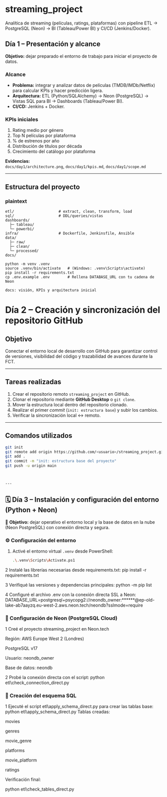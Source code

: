 # streaming_project

Analítica de streaming (películas, ratings, plataformas) con pipeline ETL → PostgreSQL (Neon) → BI (Tableau/Power BI) y CI/CD (Jenkins/Docker).

## Día 1 – Presentación y alcance

**Objetivo:** dejar preparado el entorno de trabajo para iniciar el proyecto de datos.

### Alcance
- **Problema:** integrar y analizar datos de películas (TMDB/IMDb/Netflix) para calcular KPIs y hacer predicción ligera.  
- **Arquitectura:** ETL (Python/SQLAlchemy) → Neon (PostgreSQL) → Vistas SQL para BI → Dashboards (Tableau/Power BI).  
- **CI/CD:** Jenkins + Docker.  

### KPIs iniciales
1. Rating medio por género  
2. Top N películas por plataforma  
3. % de estrenos por año  
4. Distribución de títulos por década  
5. Crecimiento del catálogo por plataforma  

**Evidencias:**  
`docs/day1/architecture.png`, `docs/day1/kpis.md`, `docs/day1/scope.md`

---

## Estructura del proyecto

### plaintext 
```
etl/                    # extract, clean, transform, load
sql/                    # DDL/queries/vistas
dashboards/
  ├─ tableau/
  └─ powerbi/
infra/                  # Dockerfile, Jenkinsfile, Ansible
data/
  ├─ raw/
  ├─ clean/
  └─ processed/
docs/

python -m venv .venv
source .venv/bin/activate   # (Windows: .venv\Scripts\activate)
pip install -r requirements.txt
cp .env.example .env        # Rellena DATABASE_URL con tu cadena de Neon

docs: visión, KPIs y arquitectura inicial

```

# Día 2 – Creación y sincronización del repositorio GitHub

## Objetivo
Conectar el entorno local de desarrollo con GitHub para garantizar control de versiones, visibilidad del código y trazabilidad de avances durante la FCT.

---

## Tareas realizadas
1. Crear el repositorio remoto `streaming_project` en GitHub.  
2. Clonar el repositorio mediante **GitHub Desktop** o `git clone`.  
3. Mover la estructura local dentro del repositorio clonado.  
4. Realizar el primer *commit* (`init: estructura base`) y subir los cambios.  
5. Verificar la sincronización local ↔ remoto.  

---

## Comandos utilizados

```bash
git init
git remote add origin https://github.com/<usuario>/streaming_project.git
git add .
git commit -m "init: estructura base del proyecto"
git push -u origin main



---

```


## 🗓️ Día 3 – Instalación y configuración del entorno (Python + Neon)

🎯 **Objetivo:** dejar operativo el entorno local y la base de datos en la nube (Neon PostgreSQL) con conexión directa y segura.

### ⚙️ Configuración del entorno

1. Activé el entorno virtual `.venv` desde PowerShell:
   ```bash
   .\.venv\Scripts\Activate.ps1

2 Instalé las librerías necesarias desde requirements.txt:
   pip install -r requirements.txt

3 Verifiqué las versiones y dependencias principales:
  python -m pip list

4 Configuré el archivo .env con la conexión directa SSL a Neon:
  DATABASE_URL=postgresql+psycopg2://neondb_owner:******@ep-old-lake-ab7aayzq.eu-west-2.aws.neon.tech/neondb?sslmode=require

### 🧠 Configuración de Neon (PostgreSQL Cloud)
1 Creé el proyecto streaming_project en Neon.tech

Región: AWS Europe West 2 (Londres)

PostgreSQL v17

Usuario: neondb_owner

Base de datos: neondb

2 Probé la conexión directa con el script:
  python etl\check_connection_direct.py

### 🧱 Creación del esquema SQL
1 Ejecuté el script etl\apply_schema_direct.py para crear las tablas base: 
  python etl\apply_schema_direct.py
 Tablas creadas:

movies

genres

movie_genre

platforms

movie_platform

ratings

Verificación final:

  python etl\check_tables_direct.py
